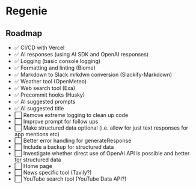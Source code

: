 # Regenie

## Roadmap
- ✅ CI/CD with Vercel
- ✅ AI responses (using AI SDK and OpenAI responses)
- ✅ Logging (basic console logging)
- ✅ Formatting and linting (Biome)
- ✅ Markdown to Slack mrkdwn conversion (Slackify-Markdown)
- ✅ Weather tool (OpenMeteo)
- ✅ Web search tool (Exa)
- ✅ Precommit hooks (Husky)
- ✅ AI suggested prompts
- ✅ AI suggested title
- ⬜ Remove extreme logging to clean up code
- ⬜ Improve prompt for follow ups
- ⬜ Make structured data optional (i.e. allow for just text responses for app mentions etc)
- ⬜ Better error handling for generateResponse
- ⬜ Include a backup for structured data
- ⬜ Investigate whether direct use of OpenAI API is possible and better for structured data
- ⬜ Home page
- ⬜ News specific tool (Tavily?)
- ⬜ YouTube search tool (YouTube Data API?)

